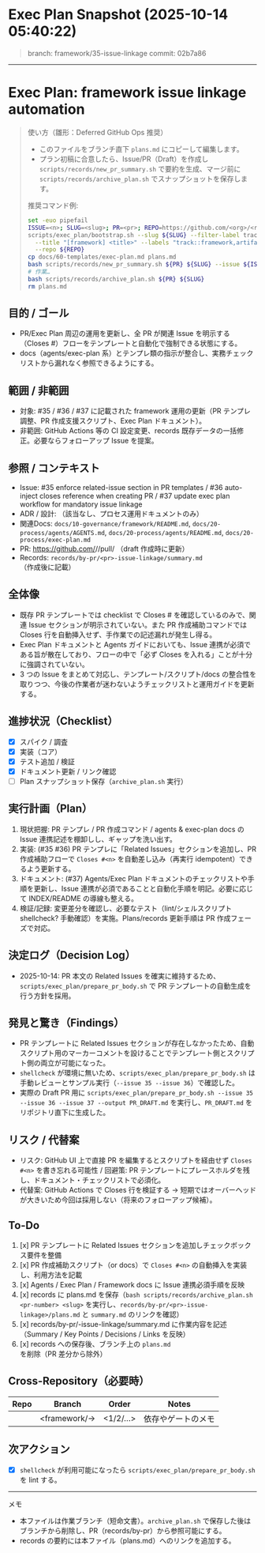 # Exec Plan Snapshot (2025-10-14 05:40:22)

> branch: framework/35-issue-linkage  commit: 02b7a86

---
# Exec Plan: framework issue linkage automation

> 使い方（雛形：Deferred GitHub Ops 推奨）
> - このファイルをブランチ直下 `plans.md` にコピーして編集します。
> - プラン初稿に合意したら、Issue/PR（Draft）を作成し `scripts/records/new_pr_summary.sh` で要約を生成、マージ前に `scripts/records/archive_plan.sh` でスナップショットを保存します。
>
> 推奨コマンド例:
> ```bash
> set -euo pipefail
> ISSUE=<n>; SLUG=<slug>; PR=<pr>; REPO=https://github.com/<org>/<repo>; AUTHOR=@you
> scripts/exec_plan/bootstrap.sh --slug ${SLUG} --filter-label track::framework \
>   --title "[framework] <title>" --labels "track::framework,artifact::<type>,status::triage,lifecycle::draft" \
>   --repo ${REPO}
> cp docs/60-templates/exec-plan.md plans.md
> bash scripts/records/new_pr_summary.sh ${PR} ${SLUG} --issue ${ISSUE} --repo-url ${REPO} --author ${AUTHOR}
> # 作業…
> bash scripts/records/archive_plan.sh ${PR} ${SLUG}
> rm plans.md
> ```

## 目的 / ゴール
- PR/Exec Plan 周辺の運用を更新し、全 PR が関連 Issue を明示する（Closes #<n>）フローをテンプレートと自動化で強制できる状態にする。
- docs（agents/exec-plan 系）とテンプレ類の指示が整合し、実務チェックリストから漏れなく参照できるようにする。

## 範囲 / 非範囲
- 対象: #35 / #36 / #37 に記載された framework 運用の更新（PR テンプレ調整、PR 作成支援スクリプト、Exec Plan ドキュメント）。
- 非範囲: GitHub Actions 等の CI 設定変更、records 既存データの一括修正。必要ならフォローアップ Issue を提案。

## 参照 / コンテキスト
- Issue: #35 enforce related-issue section in PR templates / #36 auto-inject closes reference when creating PR / #37 update exec plan workflow for mandatory issue linkage
- ADR / 設計: （該当なし、プロセス運用ドキュメントのみ）
- 関連Docs: `docs/10-governance/framework/README.md`, `docs/20-process/agents/AGENTS.md`, `docs/20-process/agents/README.md`, `docs/20-process/exec-plan.md`
 - PR: https://github.com/<org>/<repo>/pull/<pr> （draft 作成時に更新）
 - Records: `records/by-pr/<pr>-issue-linkage/summary.md` （作成後に記載）

## 全体像
- 既存 PR テンプレートでは checklist で Closes #<n> を確認しているのみで、関連 Issue セクションが明示されていない。また PR 作成補助コマンドでは Closes 行を自動挿入せず、手作業での記述漏れが発生し得る。
- Exec Plan ドキュメントと Agents ガイドにおいても、Issue 連携が必須である旨が散在しており、フローの中で「必ず Closes を入れる」ことが十分に強調されていない。
- 3 つの Issue をまとめて対応し、テンプレート/スクリプト/docs の整合性を取りつつ、今後の作業者が迷わないようチェックリストと運用ガイドを更新する。

## 進捗状況（Checklist）
- [x] スパイク / 調査
- [x] 実装（コア）
- [x] テスト追加 / 検証
- [x] ドキュメント更新 / リンク確認
- [ ] Plan スナップショット保存（`archive_plan.sh` 実行）

## 実行計画（Plan）
1. 現状把握: PR テンプレ / PR 作成コマンド / agents & exec-plan docs の Issue 連携記述を棚卸しし、ギャップを洗い出す。
2. 実装: (#35 #36) PR テンプレに「Related Issues」セクションを追加し、PR 作成補助フローで `Closes #<n>` を自動差し込み（再実行 idempotent）できるよう更新する。
3. ドキュメント: (#37) Agents/Exec Plan ドキュメントのチェックリストや手順を更新し、Issue 連携が必須であることと自動化手順を明記。必要に応じて INDEX/README の導線も整える。
4. 検証/記録: 変更差分を確認し、必要なテスト（lint/シェルスクリプト shellcheck? 手動確認）を実施。Plans/records 更新手順は PR 作成フェーズで対応。

## 決定ログ（Decision Log）
- 2025-10-14: PR 本文の Related Issues を確実に維持するため、`scripts/exec_plan/prepare_pr_body.sh` で PR テンプレートの自動生成を行う方針を採用。

## 発見と驚き（Findings）
- PR テンプレートに Related Issues セクションが存在しなかったため、自動スクリプト用のマーカーコメントを設けることでテンプレート側とスクリプト側の両立が可能になった。
- `shellcheck` が環境に無いため、`scripts/exec_plan/prepare_pr_body.sh` は手動レビューとサンプル実行（`--issue 35 --issue 36`）で確認した。
- 実際の Draft PR 用に `scripts/exec_plan/prepare_pr_body.sh --issue 35 --issue 36 --issue 37 --output PR_DRAFT.md` を実行し、`PR_DRAFT.md` をリポジトリ直下に生成した。

## リスク / 代替案
- リスク: GitHub UI 上で直接 PR を編集するとスクリプトを経由せず `Closes #<n>` を書き忘れる可能性 / 回避策: PR テンプレートにプレースホルダを残し、ドキュメント・チェックリストで必須化。
- 代替案: GitHub Actions で Closes 行を検証する → 短期ではオーバーヘッドが大きいため今回は採用しない（将来のフォローアップ候補）。

## To-Do
1. [x] PR テンプレートに Related Issues セクションを追加しチェックボックス要件を整備
2. [x] PR 作成補助スクリプト（or docs）で `Closes #<n>` の自動挿入を実装し、利用方法を記載
3. [x] Agents / Exec Plan / Framework docs に Issue 連携必須手順を反映
4. [x] records に plans.md を保存（`bash scripts/records/archive_plan.sh <pr-number> <slug>` を実行し、`records/by-pr/<pr>-issue-linkage>/plans.md` と `summary.md` のリンクを確認）
5. [x] records/by-pr/<pr>-issue-linkage/summary.md に作業内容を記述（Summary / Key Points / Decisions / Links を反映）
6. [x] records への保存後、ブランチ上の `plans.md` を削除（PR 差分から除外）

## Cross-Repository（必要時）
| Repo | Branch | Order | Notes |
|------|--------|-------|-------|
| <name> | <framework/<issue>-<slug>> | <1/2/…> | 依存やゲートのメモ |

## 次アクション
- [x] `shellcheck` が利用可能になったら `scripts/exec_plan/prepare_pr_body.sh` を lint する。

---
メモ
- 本ファイルは作業ブランチ（短命文書）。`archive_plan.sh` で保存した後はブランチから削除し、PR（records/by-pr）から参照可能にする。
- records の要約には本ファイル（plans.md）へのリンクを追加する。
